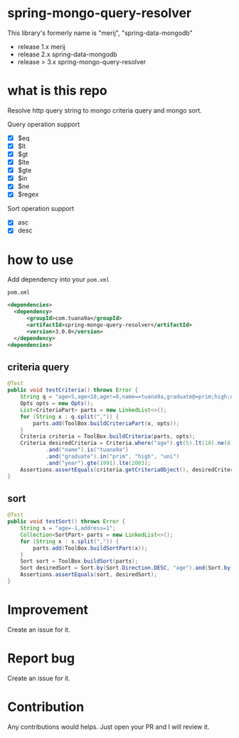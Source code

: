# spring-mongo-query-resolver

This library's formerly name is "merij", "spring-data-mongodb"

- release 1.x merij
- release 2.x spring-data-mongodb
- release > 3.x spring-mongo-query-resolver

# what is this repo

Resolve http query string to mongo criteria query and mongo sort.

Query operation support
- [x] $eq
- [x] $lt
- [x] $gt
- [x] $lte
- [x] $gte
- [x] $in
- [x] $ne
- [x] $regex

Sort operation support
- [x] asc
- [x] desc

# how to use

Add dependency into your `pom.xml`

`pom.xml`

```xml
<dependencies>
  <dependency>
      <groupId>com.tuana9a</groupId>
      <artifactId>spring-mongo-query-resolver</artifactId>
      <version>3.0.0</version>
  </dependency>
<dependencies>
```

## criteria query

```java
@Test
public void testCriteria() throws Error {
    String q = "age>5,age<10,age!=8,name==tuana9a,graduate@=prim;high;uni,year>=1991,year<=2003";
    Opts opts = new Opts();
    List<CriteriaPart> parts = new LinkedList<>();
    for (String x : q.split(",")) {
        parts.add(ToolBox.buildCriteriaPart(x, opts));
    }
    Criteria criteria = ToolBox.buildCriteria(parts, opts);
    Criteria desiredCriteria = Criteria.where("age").gt(5).lt(10).ne(8)
            .and("name").is("tuana9a")
            .and("graduate").in("prim", "high", "uni")
            .and("year").gte(1991).lte(2003);
    Assertions.assertEquals(criteria.getCriteriaObject(), desiredCriteria.getCriteriaObject());
}
```

## sort

```java
@Test
public void testSort() throws Error {
    String s = "age=-1,address=1";
    Collection<SortPart> parts = new LinkedList<>();
    for (String x : s.split(",")) {
        parts.add(ToolBox.buildSortPart(x));
    }
    Sort sort = ToolBox.buildSort(parts);
    Sort desiredSort = Sort.by(Sort.Direction.DESC, "age").and(Sort.by(Sort.Direction.ASC, "address"));
    Assertions.assertEquals(sort, desiredSort);
}
```

# Improvement

Create an issue for it.

# Report bug

Create an issue for it.

# Contribution

Any contributions would helps. Just open your PR and I will review it.
